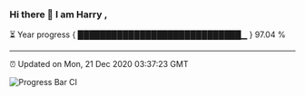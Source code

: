 ### Hi there 👋 I am Harry , 

⏳ Year progress { █████████████████████████████▁ } 97.04 %

---

⏰ Updated on Mon, 21 Dec 2020 03:37:23 GMT

![Progress Bar CI](https://github.com/duykhang68/duykhang68/workflows/Progress%20Bar%20CI/badge.svg)

